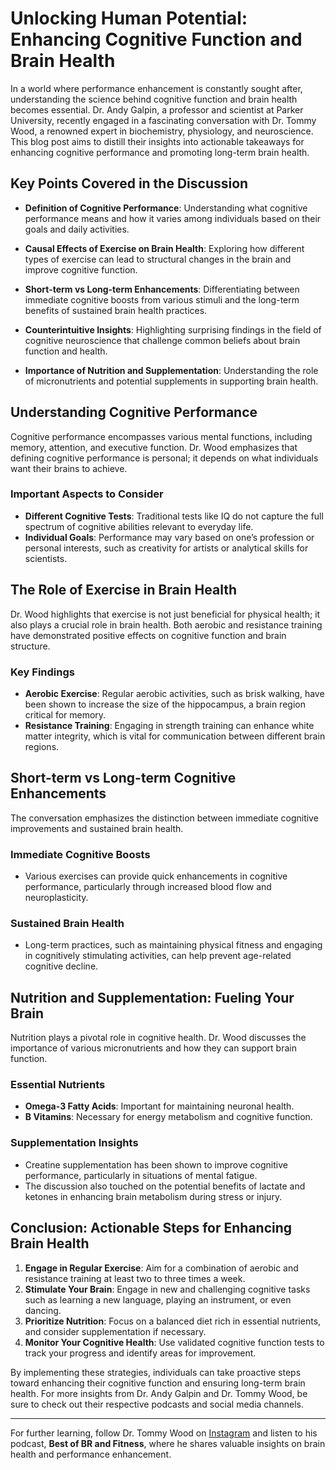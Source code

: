 # Unlocking Human Potential: Enhancing Cognitive Function and Brain Health

In a world where performance enhancement is constantly sought after, understanding the science behind cognitive function and brain health becomes essential. Dr. Andy Galpin, a professor and scientist at Parker University, recently engaged in a fascinating conversation with Dr. Tommy Wood, a renowned expert in biochemistry, physiology, and neuroscience. This blog post aims to distill their insights into actionable takeaways for enhancing cognitive performance and promoting long-term brain health.

## Key Points Covered in the Discussion

- **Definition of Cognitive Performance**: Understanding what cognitive performance means and how it varies among individuals based on their goals and daily activities.
  
- **Causal Effects of Exercise on Brain Health**: Exploring how different types of exercise can lead to structural changes in the brain and improve cognitive function.

- **Short-term vs Long-term Enhancements**: Differentiating between immediate cognitive boosts from various stimuli and the long-term benefits of sustained brain health practices.

- **Counterintuitive Insights**: Highlighting surprising findings in the field of cognitive neuroscience that challenge common beliefs about brain function and health.

- **Importance of Nutrition and Supplementation**: Understanding the role of micronutrients and potential supplements in supporting brain health.

## Understanding Cognitive Performance

Cognitive performance encompasses various mental functions, including memory, attention, and executive function. Dr. Wood emphasizes that defining cognitive performance is personal; it depends on what individuals want their brains to achieve.

### Important Aspects to Consider
- **Different Cognitive Tests**: Traditional tests like IQ do not capture the full spectrum of cognitive abilities relevant to everyday life.
- **Individual Goals**: Performance may vary based on one’s profession or personal interests, such as creativity for artists or analytical skills for scientists.

## The Role of Exercise in Brain Health

Dr. Wood highlights that exercise is not just beneficial for physical health; it also plays a crucial role in brain health. Both aerobic and resistance training have demonstrated positive effects on cognitive function and brain structure.

### Key Findings
- **Aerobic Exercise**: Regular aerobic activities, such as brisk walking, have been shown to increase the size of the hippocampus, a brain region critical for memory.
- **Resistance Training**: Engaging in strength training can enhance white matter integrity, which is vital for communication between different brain regions.

## Short-term vs Long-term Cognitive Enhancements

The conversation emphasizes the distinction between immediate cognitive improvements and sustained brain health.

### Immediate Cognitive Boosts
- Various exercises can provide quick enhancements in cognitive performance, particularly through increased blood flow and neuroplasticity.

### Sustained Brain Health
- Long-term practices, such as maintaining physical fitness and engaging in cognitively stimulating activities, can help prevent age-related cognitive decline.

## Nutrition and Supplementation: Fueling Your Brain

Nutrition plays a pivotal role in cognitive health. Dr. Wood discusses the importance of various micronutrients and how they can support brain function.

### Essential Nutrients
- **Omega-3 Fatty Acids**: Important for maintaining neuronal health.
- **B Vitamins**: Necessary for energy metabolism and cognitive function.

### Supplementation Insights
- Creatine supplementation has been shown to improve cognitive performance, particularly in situations of mental fatigue.
- The discussion also touched on the potential benefits of lactate and ketones in enhancing brain metabolism during stress or injury.

## Conclusion: Actionable Steps for Enhancing Brain Health

1. **Engage in Regular Exercise**: Aim for a combination of aerobic and resistance training at least two to three times a week.
2. **Stimulate Your Brain**: Engage in new and challenging cognitive tasks such as learning a new language, playing an instrument, or even dancing.
3. **Prioritize Nutrition**: Focus on a balanced diet rich in essential nutrients, and consider supplementation if necessary.
4. **Monitor Your Cognitive Health**: Use validated cognitive function tests to track your progress and identify areas for improvement.

By implementing these strategies, individuals can take proactive steps toward enhancing their cognitive function and ensuring long-term brain health. For more insights from Dr. Andy Galpin and Dr. Tommy Wood, be sure to check out their respective podcasts and social media channels. 

---

For further learning, follow Dr. Tommy Wood on [Instagram](https://www.instagram.com/drtommywood/) and listen to his podcast, **Best of BR and Fitness**, where he shares valuable insights on brain health and performance enhancement.